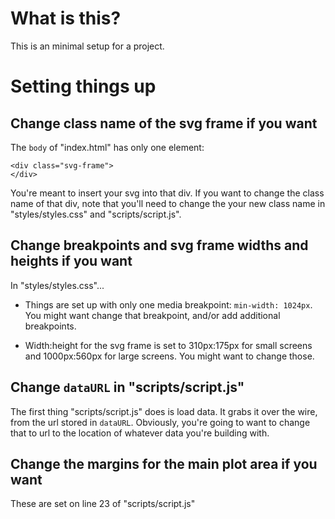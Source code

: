# What is this?

This is an minimal setup for a project.

# Setting things up

## Change class name of the svg frame if you want

The `body` of "index.html" has only one element:
```
<div class="svg-frame">
</div>
```

You're meant to insert your svg into that div.  If you want to change the class name of that div, note that you'll need to change the your new class name in "styles/styles.css" and "scripts/script.js".

## Change breakpoints and svg frame widths and heights if you want

In "styles/styles.css"...

+ Things are set up with only one media breakpoint: `min-width: 1024px`.  You might want change that breakpoint, and/or add additional breakpoints.

+ Width:height for the svg frame is set to 310px:175px for small screens and 1000px:560px for large screens.  You might want to change those.

## Change `dataURL` in "scripts/script.js"

The first thing "scripts/script.js" does is load data.  It grabs it over the wire, from the url stored in `dataURL`.  Obviously, you're going to want to change that to url to the location of whatever data you're building with.

## Change the margins for the main plot area if you want

These are set on line 23 of "scripts/script.js"